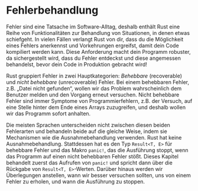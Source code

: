 # Fehlerbehandlung

Fehler sind eine Tatsache im Software-Alltag, deshalb enthält Rust eine Reihe von
Funktionalitäten zur Behandlung von Situationen, in denen etwas schiefgeht. In
vielen Fällen verlangt Rust von dir, dass du die Möglichkeit eines Fehlers
anerkennst und Vorkehrungen ergreifst, damit dein Code kompiliert werden kann.
Diese Anforderung macht dein Programm robuster, da sichergestellt wird, dass du
Fehler entdeckst und diese angemessen behandelst, bevor dein Code in Produktion
gebracht wird!

Rust gruppiert Fehler in zwei Hauptkategorien: *Behebbare* (recoverable) und
*nicht behebbare* (unrecoverable) Fehler. Bei einem behebbaren Fehler, z.B.
„Datei nicht gefunden“, wollen wir das Problem wahrscheinlich dem Benutzer
melden und den Vorgang erneut versuchen. Nicht behebbare Fehler sind immer
Symptome von Programmierfehlern, z.B. der Versuch, auf eine Stelle hinter dem
Ende eines Arrays zuzugreifen, und deshalb wollen wir das Programm sofort
anhalten.

Die meisten Sprachen unterscheiden nicht zwischen diesen beiden Fehlerarten und
behandeln beide auf die gleiche Weise, indem sie Mechanismen wie die
Ausnahmebehandlung verwenden. Rust hat keine Ausnahmebehandlung. Stattdessen
hat es den Typ `Result<T, E>` für behebbare Fehler und das Makro `panic!`, das
die Ausführung stoppt, wenn das Programm auf einen nicht behebbaren Fehler
stößt. Dieses Kapitel behandelt zuerst das Aufrufen von `panic!` und spricht
dann über die Rückgabe von `Result<T, E>`-Werten. Darüber hinaus werden wir
Überlegungen anstellen, wann wir besser versuchen sollten, uns von einem Fehler
zu erholen, und wann die Ausführung zu stoppen.
